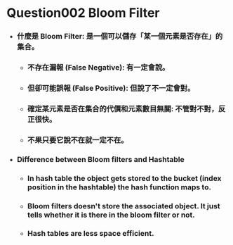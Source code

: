 Question002 Bloom Filter
=====
* ### 什麼是 Bloom Filter: 是一個可以儲存「某一個元素是否存在」的集合。
    * ### 不存在漏報 (False Negative): 有一定會說。
    * ### 但卻可能誤報 (False Positive): 但說了不一定會對。
    * ### 確定某元素是否在集合的代價和元素數目無關: 不管對不對，反正很快。
    * ### 不果只要它說不在就一定不在。
* ### Difference between Bloom filters and Hashtable
    * ### In hash table the object gets stored to the bucket (index position in the hashtable) the hash function maps to.
    * ### Bloom filters doesn't store the associated object. It just tells whether it is there in the bloom filter or not.
    * ### Hash tables are less space efficient.
<br />
